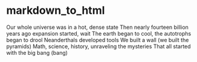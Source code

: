 # markdown_to_html
Our whole universe was in a hot, dense state Then nearly fourteen billion years ago expansion started, wait The earth began to cool, the autotrophs began to drool Neanderthals developed tools We built a wall (we built the pyramids) Math, science, history, unraveling the mysteries That all started with the big bang (bang)
